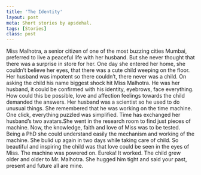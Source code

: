 ```yaml
---
title: 'The Identity'
layout: post
meta: Short stories by apsdehal.
tags: [Stories]
class: post
---
```


Miss Malhotra, a senior citizen of one of the most buzzing cities Mumbai, preferred to live a peaceful life with her husband. But she never thought that there was a surprise in store for her. One day she entered her home, she couldn’t believe her eyes, that there was a cute child weeping on the floor. Her husband was impotent so there couldn’t, there never was a child. On asking the child his name biggest shock hit Miss Malhotra. He was her husband, it could be confirmed with his identity, eyebrows, face everything. How could this be possible, love and affection feelings towards the child demanded the answers. Her husband was a scientist so he used to do unusual things. She remembered that he was working on the time machine. One click, everything puzzled was simplified. Time has exchanged her husband’s two avatars.She went in the research room to find just pieces of machine. Now, the knowledge, faith and love of Miss was to be tested. Being a PhD she could understand easily the mechanism and working of the machine. She bulid up again in two days while taking care of child. So beautiful and inspiring the child was that love could be seen in the eyes of Miss. The machine was powered on. Eureka! It worked. The child grew older and older to Mr. Malhotra. She hugged him tight and said your past, present and future all are mine.